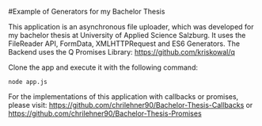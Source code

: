 #Example of Generators for my Bachelor Thesis

This application is an asynchronous file uploader, which was developed for my bachelor thesis at University of Applied Science Salzburg. It uses the FileReader API, FormData, XMLHTTPRequest and ES6 Generators.
The Backend uses the Q Promises Library: https://github.com/kriskowal/q

Clone the app and execute it with the following command:
```
node app.js
```

For the implementations of this application with callbacks or promises, please visit:
https://github.com/chrilehner90/Bachelor-Thesis-Callbacks or
https://github.com/chrilehner90/Bachelor-Thesis-Promises